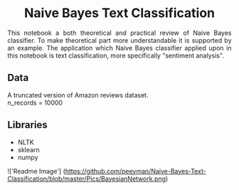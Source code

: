 # <center>Naive Bayes Text Classification</center>

<p align='justify'>This notebook a both theoretical and practical review of Naive Bayes classifier. To make theoretical part more understandable it is supported by an example. The application which Naive Bayes classifier applied upon in this notebook is text classification, more specifically "sentiment analysis".</p>


## Data

A truncated version of Amazon reviews dataset. 
<br>
n_records = 10000

## Libraries

- NLTK
- sklearn
- numpy


!['Readme Image'] (https://github.com/peeyman/Naive-Bayes-Text-Classification/blob/master/Pics/BayesianNetwork.png)

